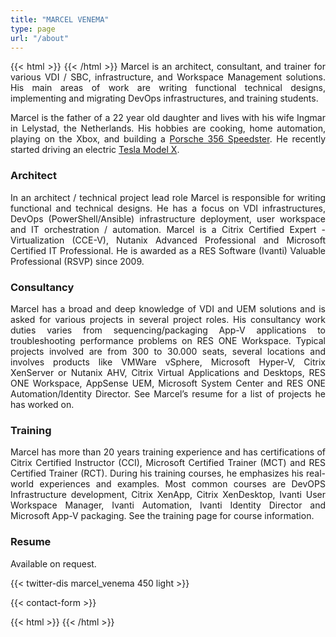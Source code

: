 ```yaml
---
title: "MARCEL VENEMA"
type: page
url: "/about"
--- 
```


{{< html >}}
    <img src="/img/main/about.webp" alt="" style="float: right; padding-left: 10px;">
{{< /html >}}
Marcel is an architect, consultant, and trainer for various VDI / SBC, infrastructure, and Workspace Management solutions. His main areas of work are writing functional technical designs, implementing and migrating DevOps infrastructures, and training students.


Marcel is the father of a 22 year old daughter and lives with his wife Ingmar in Lelystad, the Netherlands. His hobbies are cooking, home automation, playing on the Xbox, and building a [Porsche 356 Speedster](/speedster). He recently started driving an electric [Tesla Model X](/modelx).

### Architect
In an architect / technical project lead role Marcel is responsible for writing functional and technical designs. He has a focus on VDI infrastructures, DevOps (PowerShell/Ansible) infrastructure deployment, user workspace and IT orchestration / automation. Marcel is a Citrix Certified Expert - Virtualization (CCE-V), Nutanix Advanced Professional and Microsoft Certified IT Professional. He is awarded as a RES Software (Ivanti) Valuable Professional (RSVP) since 2009.

### Consultancy
Marcel has a broad and deep knowledge of VDI and UEM solutions and is asked for various projects in several project roles. His consultancy work duties varies from sequencing/packaging App-V applications to troubleshooting performance problems on RES ONE Workspace. Typical projects involved are from 300 to 30.000 seats, several locations and involves products like VMWare vSphere, Microsoft Hyper-V, Citrix XenServer or Nutanix AHV, Citrix Virtual Applications and Desktops, RES ONE Workspace, AppSense UEM, Microsoft System Center and RES ONE Automation/Identity Director. See Marcel’s resume for a list of projects he has worked on.

### Training
Marcel has more than 20 years training experience and has certifications of Citrix Certified Instructor (CCI), Microsoft Certified Trainer (MCT) and RES Certified Trainer (RCT). During his training courses, he emphasizes his real-world experiences and examples. Most common courses are DevOPS Infrastructure development, Citrix XenApp, Citrix XenDesktop, Ivanti User Workspace Manager, Ivanti Automation, Ivanti Identity Director and Microsoft App-V packaging. See the training page for course information.

### Resume
Available on request. 

{{< twitter-dis marcel_venema 450 light >}}

{{< contact-form >}}

{{< html >}}
    <style>
    body{
    text-align: justify !important;
    }
    </style>
{{< /html >}}

